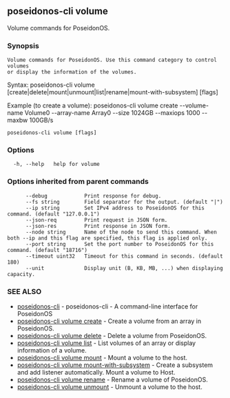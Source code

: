 ## poseidonos-cli volume

Volume commands for PoseidonOS.

### Synopsis


	Volume commands for PoseidonOS. Use this command category to control volumes
	or display the information of the volumes. 

Syntax: 
  poseidonos-cli volume [create|delete|mount|unmount|list|rename|mount-with-subsystem] [flags]

Example (to create a volume):
  poseidonos-cli volume create --volume-name Volume0 --array-name Array0 
  --size 1024GB --maxiops 1000 --maxbw 100GB/s
	  

```
poseidonos-cli volume [flags]
```

### Options

```
  -h, --help   help for volume
```

### Options inherited from parent commands

```
      --debug            Print response for debug.
      --fs string        Field separator for the output. (default "|")
      --ip string        Set IPv4 address to PoseidonOS for this command. (default "127.0.0.1")
      --json-req         Print request in JSON form.
      --json-res         Print response in JSON form.
      --node string      Name of the node to send this command. When both --ip and this flag are specified, this flag is applied only.
      --port string      Set the port number to PoseidonOS for this command. (default "18716")
      --timeout uint32   Timeout for this command in seconds. (default 180)
      --unit             Display unit (B, KB, MB, ...) when displaying capacity.
```

### SEE ALSO

* [poseidonos-cli](poseidonos-cli.md)	 - poseidonos-cli - A command-line interface for PoseidonOS
* [poseidonos-cli volume create](poseidonos-cli_volume_create.md)	 - Create a volume from an array in PoseidonOS.
* [poseidonos-cli volume delete](poseidonos-cli_volume_delete.md)	 - Delete a volume from PoseidonOS.
* [poseidonos-cli volume list](poseidonos-cli_volume_list.md)	 - List volumes of an array or display information of a volume.
* [poseidonos-cli volume mount](poseidonos-cli_volume_mount.md)	 - Mount a volume to the host.
* [poseidonos-cli volume mount-with-subsystem](poseidonos-cli_volume_mount-with-subsystem.md)	 - Create a subsystem and add listener automatically. Mount a volume to Host.
* [poseidonos-cli volume rename](poseidonos-cli_volume_rename.md)	 - Rename a volume of PoseidonOS.
* [poseidonos-cli volume unmount](poseidonos-cli_volume_unmount.md)	 - Unmount a volume to the host.


